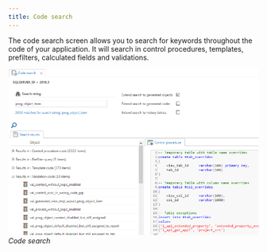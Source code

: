 ```yaml
---
title: Code search
---
```


The code search screen allows you to search for keywords throughout the code of your application. It will search in control procedures, templates, prefilters, calculated fields and validations.

![1537455919119](../assets/sf/1537455919119.png)
*Code search*
